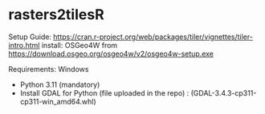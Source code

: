 # rasters2tilesR

 Setup Guide: https://cran.r-project.org/web/packages/tiler/vignettes/tiler-intro.html
 install: OSGeo4W from https://download.osgeo.org/osgeo4w/v2/osgeo4w-setup.exe

 Requirements: Windows
 - Python 3.11 (mandatory)
 - Install GDAL for Python (file uploaded in the repo) : 
   (GDAL-3.4.3-cp311-cp311-win_amd64.whl)
